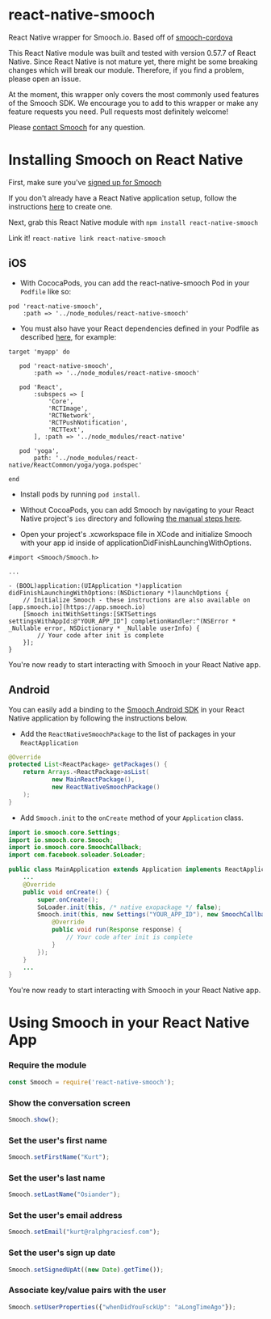 # react-native-smooch
React Native wrapper for Smooch.io. Based off of [smooch-cordova](https://github.com/smooch/smooch-cordova)

This React Native module was built and tested with version 0.57.7 of React Native. Since React Native is not mature yet, there might be some breaking changes which will break our module. Therefore, if you find a problem, please open an issue.

At the moment, this wrapper only covers the most commonly used features of the Smooch SDK. We encourage you to add to this wrapper or make any feature requests you need. Pull requests most definitely welcome!

Please [contact Smooch](mailto:help@smooch.io) for any question.

Installing Smooch on React Native
=================================

First, make sure you've [signed up for Smooch](https://app.smooch.io/signup)

If you don't already have a React Native application setup, follow the instructions [here](https://facebook.github.io/react-native/docs/getting-started.html) to create one.

Next, grab this React Native module with `npm install react-native-smooch`

Link it! `react-native link react-native-smooch`

## iOS
 * With CococaPods, you can add the react-native-smooch Pod in your `Podfile` like so:

 ```
 pod 'react-native-smooch',
     :path => '../node_modules/react-native-smooch'
 ```

 * You must also have your React dependencies defined in your Podfile as described [here](http://facebook.github.io/react-native/releases/0.31/docs/troubleshooting.html#missing-libraries-for-react), for example:

 ```
target 'myapp' do

    pod 'react-native-smooch',
        :path => '../node_modules/react-native-smooch'

	pod 'React',
        :subspecs => [
            'Core',
            'RCTImage',
            'RCTNetwork',
            'RCTPushNotification',
            'RCTText',
        ], :path => '../node_modules/react-native'

    pod 'yoga',
        path: '../node_modules/react-native/ReactCommon/yoga/yoga.podspec'

end
 ```

 * Install pods by running `pod install`.

 * Without CocoaPods, you can add Smooch by navigating to your React Native project's `ios` directory and following [the manual steps here](http://docs.smooch.io/ios/#adding-smooch-to-your-app).

 * Open your project's .xcworkspace file in XCode and initialize Smooch with your app id inside of applicationDidFinishLaunchingWithOptions.

```
#import <Smooch/Smooch.h>

...

- (BOOL)application:(UIApplication *)application didFinishLaunchingWithOptions:(NSDictionary *)launchOptions {
    // Initialize Smooch - these instructions are also available on [app.smooch.io](https://app.smooch.io)
    [Smooch initWithSettings:[SKTSettings settingsWithAppId:@"YOUR_APP_ID"] completionHandler:^(NSError * _Nullable error, NSDictionary * _Nullable userInfo) {
        // Your code after init is complete
    }];
}
```

You're now ready to start interacting with Smooch in your React Native app.

## Android

You can easily add a binding to the [Smooch Android SDK](https://github.com/smooch/smooch-android) in your React Native application by following the instructions below.

* Add the `ReactNativeSmoochPackage` to the list of packages in your `ReactApplication`
```java
@Override
protected List<ReactPackage> getPackages() {
    return Arrays.<ReactPackage>asList(
            new MainReactPackage(),
            new ReactNativeSmoochPackage()
    );
}
```

* Add `Smooch.init` to the `onCreate` method of your `Application` class.

```java
import io.smooch.core.Settings;
import io.smooch.core.Smooch;
import io.smooch.core.SmoochCallback;
import com.facebook.soloader.SoLoader;

public class MainApplication extends Application implements ReactApplication {
    ...
    @Override
    public void onCreate() {
        super.onCreate();
        SoLoader.init(this, /* native exopackage */ false);
        Smooch.init(this, new Settings("YOUR_APP_ID"), new SmoochCallback() {
            @Override
            public void run(Response response) {
                // Your code after init is complete
            }
        });
    }
    ...
}
```

You're now ready to start interacting with Smooch in your React Native app.

Using Smooch in your React Native App
=====================================

### Require the module
```javascript
const Smooch = require('react-native-smooch');
```

### Show the conversation screen
```javascript
Smooch.show();
```

### Set the user's first name
```javascript
Smooch.setFirstName("Kurt");
```

### Set the user's last name
```javascript
Smooch.setLastName("Osiander");
```

### Set the user's email address
```javascript
Smooch.setEmail("kurt@ralphgraciesf.com");
```

### Set the user's sign up date
```javascript
Smooch.setSignedUpAt((new Date).getTime());
```

### Associate key/value pairs with the user
```javascript
Smooch.setUserProperties({"whenDidYouFsckUp": "aLongTimeAgo"});
```
